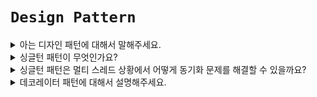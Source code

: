 # `Design Pattern`

<details>
    <summary>아는 디자인 패턴에 대해서 말해주세요.</summary>
    <br>

- 싱글턴, 빌더, MVC, 전략, 팩토리 메소드

</details>

<details>
    <summary>싱글턴 패턴이 무엇인가요?</summary>
    <br>
</details>

<details>
    <summary>싱글턴 패턴은 멀티 스레드 상황에서 어떻게 동기화 문제를 해결할 수 있을까요?</summary>
    <br>
</details>

<details>
    <summary>데코레이터 패턴에 대해서 설명해주세요.</summary>
    <br>
</details>

